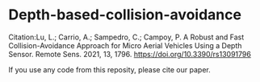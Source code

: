 # Depth-based-collision-avoidance
Citation:Lu, L.; Carrio, A.; Sampedro, C.; Campoy, P. A Robust and Fast Collision-Avoidance Approach for Micro Aerial Vehicles Using a Depth Sensor. Remote Sens. 2021, 13, 1796. https://doi.org/10.3390/rs13091796

If you use any code from this reposity, please cite our paper.
